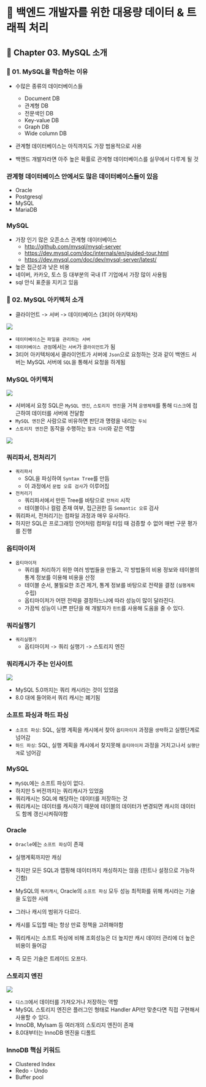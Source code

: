 # :book: 백엔드 개발자를 위한 대용량 데이터 & 트래픽 처리
## :pushpin: Chapter 03. MySQL 소개
### :seedling: 01. MySQL을 학습하는 이유
- 수많은 종류의 데이터베이스들
    - Document DB
    - 관계형 DB
    - 전문색인 DB
    - Key-value DB
    - Graph DB
    - Wide column DB
    
- 관계형 데이터베이스는 아직까지도 가장 범용적으로 사용
- 백엔드 개발자라면 아주 높은 확률로 관게형 데이터베이스를 실무에서 다루게 될 것

### 관계형 데이터베이스 안에서도 많은 데이터베이스들이 있음
- Oracle
- Postgresql
- MySQL
- MariaDB

### MySQL
- 가장 인기 많은 오픈소스 관계형 데이터베이스
    - http://github.com/mysql/mysql-server
    - https://dev.mysql.com/doc/internals/en/guided-tour.html
    - https://dev.mysql.com/doc/dev/mysql-server/latest/
- 높은 접근성과 낮은 비용
- 네이버, 카카오, 토스 등 대부분의 국내 IT 기업에서 가장 많이 사용됨
- sql 안식 표준을 지키고 있음


### :seedling: 02. MySQL 아키텍처 소개
- 클라이언트 -> 서버 -> 데이터베이스 (3티어 아키텍처)

![](images/시스템1.png)

- `데이터베이스`는 `파일을 관리하는 서버`
- `데이터베이스 관점`에서는 `서버`가 `클라이언트`가 됨
- 3티어 아키텍처에서 클라이언트가 서버에 `Json`으로 요청하는 것과 같이 백엔드 서버는 MySQL 서버에 `SQL`을 통해서 요청을 하게됨


### MySQL 아키텍처

![](images/mysql아키텍처1.png)

- 서버에서 요청 SQL은 `MySQL 엔진`, `스토리지 엔진`을 거쳐 `운영체제`를 통해 `디스크`에 접근하여 데이터를 서버에 전달함
- `MySQL 엔진`은 사람으로 비유하면 판단과 명령을 내리는 `두뇌`
- `스토리지 엔진`은 동작을 수행하는 `팔과 다리`와 같은 역할

![](images/mysql아키텍처2.png)

### 쿼리파서, 전처리기

 - `쿼리파서`
   - SQL을 파싱하여 `Syntax Tree`를 만듬
   - 이 과정에서 `문법 오류 검사`가 이루어짐
 - `전처리기` 
   - 쿼리파서에서 만든 Tree를 바탕으로 `전처리` 시작
   - 테이블이나 컬럼 존재 여부, 접근권한 등 `Semantic 오류` 검사
 - 쿼리파서, 전처리기는 컴파일 과정과 매우 유사하다.
 - 하지만 SQL은 프로그래밍 언어처럼 컴파일 타임 때 검증할 수 없어 매번 구문 평가를 진행


### 옵티마이저
- `옵티마이저`
  - 쿼리를 처리하기 위한 여러 방법들을 만들고, 각 방법들의 비용 정보와 테이블의 통계 정보를 이용해 비용을 산정
  - 테이블 순서, 불필요한 조건 제거, 통계 정보를 바탕으로 전략을 결정 (`실행계획` 수립)
  - 옵티마이저가 어떤 전략을 결정하느냐에 따라 성능이 많이 달라진다.
  - 가끔씩 성능이 나쁜 판단을 해 개발자가 `힌트`를 사용해 도움을 줄 수 있다.


### 쿼리실행기
- `쿼리실행기`
  - 옵티마이저 -> 쿼리 실행기 -> 스토리지 엔진


### 쿼리캐시가 주는 인사이트

![](images/쿼리캐시.png)

- MySQL 5.0까지는 쿼리 캐시라는 것이 있었음
- 8.0 대에 들어와서 쿼리 캐시는 폐기됨

### 소프트 파싱과 하드 파싱

- `소프트 파싱`: SQL, 실행 계획을 캐시에서 찾아 `옵티마이저` 과정을 `생략`하고 실행단계로 넘어감
- `하드 파싱`: SQL, 실행 계획을 캐시에서 찾지못해 `옵티마이저` 과정을 거치고나서 `실행단계`로 넘어감


### MySQL

- `MySQL`에는 소프트 파싱이 없다.
- 하지만 5 버전까지는 쿼리캐시가 있었음
- 쿼리캐시는 SQL에 해당하는 데이터를 저장하는 것
- 쿼리캐시는 데이터를 캐시하기 때문에 테이블의 데이터가 변경되면 캐시의 데이터도 함께 갱신시켜줘야함


### Oracle

- `Oracle`에는 `소프트 파싱`이 존재
- 실행계획까지만 캐싱
- 하지만 모든 SQL과 맵핑해 데이터까지 캐싱하지는 않음 (힌트나 설정으로 가능하긴함)

- MySQL의 `쿼리캐시`, Oracle의 `소프트 파싱` 모두 성능 최적화를 위해 캐시라는 기술을 도입한 사례
- 그러나 캐시의 범위가 다르다.
- 캐시를 도입할 때는 항상 만료 정책을 고려해야함
- 쿼리캐시는 소프트 파싱에 비해 조회성능은 더 높지만 캐시 데이터 관리에 더 높은 비용이 들어감
- 즉 모든 기술은 트레이드 오프다.


### 스토리지 엔진

![](images/스토리지엔진.png)

- `디스크`에서 데이터를 가져오거나 저장하는 역할
- MySQL 스토리지 엔진은 플러그인 형태로 Handler API만 맞춘다면 직접 구현해서 사용할 수 있다.
- InnoDB, MyIsam 등 여러개의 스토리지 엔진이 존재
- 8.0대부터는 InnoDB 엔진을 디폴트


### InnoDB 핵심 키워드

- Clustered Index
- Redo - Undo
- Buffer pool